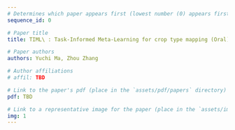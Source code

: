 ```yaml
---
# Determines which paper appears first (lowest number (0) appears first)
sequence_id: 0

# Paper title
title: TIML\ : Task-Informed Meta-Learning for crop type mapping (Oral)

# Paper authors
authors: Yuchi Ma, Zhou Zhang

# Author affiliations
# affil: TBD

# Link to the paper's pdf (place in the `assets/pdf/papers` directory)
pdf: TBD

# Link to a representative image for the paper (place in the `assets/img/papers` directory)
img: 1
---
```

